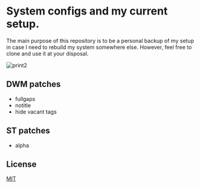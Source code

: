 # System configs and my current setup.

The main purpose of this repository is to be a personal backup of my setup in case I need to rebuild my system somewhere else. However, feel free to clone and use it at your disposal.

![print2](https://user-images.githubusercontent.com/63078965/119282324-cda83a00-bc28-11eb-8e13-638758ec2243.png)


## DWM patches
* fullgaps
* notitle
* hide vacant tags

## ST patches
* alpha

## License
[MIT](https://choosealicense.com/licenses/mit/)
